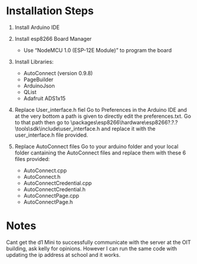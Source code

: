 # Installation Steps

1. Install Arduino IDE

2. Install esp8266 Board Manager
    - Use “NodeMCU 1.0 (ESP-12E Module)” to program the board

3. Install Libraries:
    - AutoConnect (version 0.9.8)
    - PageBuilder
    - ArduinoJson
    - QList
    - Adafruit ADS1x15

4. Replace User_interface.h fiel
    Go to Preferences in the Arduino IDE and at the very bottom a path is given to directly edit the preferences.txt. Go to that path then 
    go to \packages\esp8266\hardware\esp8266\?.?.?\tools\sdk\include\user_interface.h and replace it with the user_interface.h file provided.

5. Replace AutoConnect files
    Go to your arduino folder and your local folder cantaining the AutoConnect files and replace them with these 6 files provided:
    - AutoConnect.cpp
    - AutoConnect.h
    - AutoConnectCredential.cpp
    - AutoConnectCredential.h
    - AutoConnectPage.cpp
    - AutoConnectPage.h
    
    
    
    
# Notes
Cant get the d1 Mini to successfully communicate with the server at the OIT building, ask kelly for opinions. However I can run the same code with updating the ip address at school and it works.
